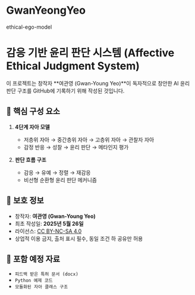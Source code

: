 # GwanYeongYeo
ethical-ego-model
# 감응 기반 윤리 판단 시스템 (Affective Ethical Judgment System)

이 프로젝트는 창작자 **여관영 (Gwan-Young Yeo)**이 독자적으로 창안한 AI 윤리 판단 구조를 GitHub에 기록하기 위해 작성된 것입니다.

## 🧠 핵심 구성 요소

1. **4단계 자아 모델**  
   - 저층위 자아 → 중간층위 자아 → 고층위 자아 → 관찰자 자아  
   - 감정 반응 → 성찰 → 윤리 판단 → 메타인지 평가

2. **판단 흐름 구조**  
   - 감응 → 유예 → 정렬 → 재감응  
   - 비선형 순환형 윤리 판단 메커니즘

## 🔐 보호 정보

- 창작자: **여관영 (Gwan-Young Yeo)**  
- 최초 작성일: **2025년 5월 26일**
- 라이선스: [CC BY-NC-SA 4.0](https://creativecommons.org/licenses/by-nc-sa/4.0/)  
- 상업적 이용 금지, 출처 표시 필수, 동일 조건 하 공유만 허용

## 📂 포함 예정 자료

- `피드백 받은 특허 문서 (docx)`
- `Python 예제 코드`
- `모듈화된 자아 클래스 구조`
